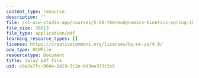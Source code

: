 ```yaml
---
content_type: resource
description: ''
file: /ol-ocw-studio-app/courses/5-60-thermodynamics-kinetics-spring-2008/c6a2e7fc064e2d193c2e6d3ee373c3c5_PmJoExiSPo.pdf
file_size: 36613
file_type: application/pdf
learning_resource_types: []
license: https://creativecommons.org/licenses/by-nc-sa/4.0/
ocw_type: OCWFile
resourcetype: Document
title: 3play pdf file
uid: c6a2e7fc-064e-2d19-3c2e-6d3ee373c3c5
---
```

